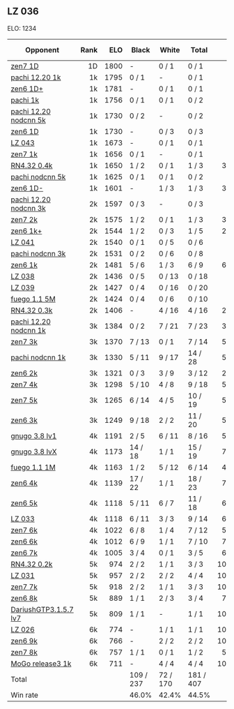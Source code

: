## LZ 036 ##

ELO: 1234

Opponent | Rank | ELO | Black | White | Total | Win rate
---------|-----:|----:|-------|-------|-------|-------:
[zen7 1D](zen7%201D.md) | 1D | 1800 | - | 0 / 1 | 0 / 1 | 0.0%
[pachi 12.20 1k](pachi%2012.20%201k.md) | 1k | 1795 | 0 / 1 | - | 0 / 1 | 0.0%
[zen6 1D+](zen6%201D+.md) | 1k | 1781 | - | 0 / 1 | 0 / 1 | 0.0%
[pachi 1k](pachi%201k.md) | 1k | 1756 | 0 / 1 | 0 / 1 | 0 / 2 | 0.0%
[pachi 12.20 nodcnn 5k](pachi%2012.20%20nodcnn%205k.md) | 1k | 1730 | 0 / 2 | - | 0 / 2 | 0.0%
[zen6 1D](zen6%201D.md) | 1k | 1730 | - | 0 / 3 | 0 / 3 | 0.0%
[LZ 043](LZ%20043.md) | 1k | 1673 | - | 0 / 1 | 0 / 1 | 0.0%
[zen7 1k](zen7%201k.md) | 1k | 1656 | 0 / 1 | - | 0 / 1 | 0.0%
[RN4.32 0.4k](RN4.32%200.4k.md) | 1k | 1650 | 1 / 2 | 0 / 1 | 1 / 3 | 33.3%
[pachi nodcnn 5k](pachi%20nodcnn%205k.md) | 1k | 1625 | 0 / 1 | 0 / 1 | 0 / 2 | 0.0%
[zen6 1D-](zen6%201D-.md) | 1k | 1601 | - | 1 / 3 | 1 / 3 | 33.3%
[pachi 12.20 nodcnn 3k](pachi%2012.20%20nodcnn%203k.md) | 2k | 1597 | 0 / 3 | - | 0 / 3 | 0.0%
[zen7 2k](zen7%202k.md) | 2k | 1575 | 1 / 2 | 0 / 1 | 1 / 3 | 33.3%
[zen6 1k+](zen6%201k+.md) | 2k | 1544 | 1 / 2 | 0 / 3 | 1 / 5 | 20.0%
[LZ 041](LZ%20041.md) | 2k | 1540 | 0 / 1 | 0 / 5 | 0 / 6 | 0.0%
[pachi nodcnn 3k](pachi%20nodcnn%203k.md) | 2k | 1531 | 0 / 2 | 0 / 6 | 0 / 8 | 0.0%
[zen6 1k](zen6%201k.md) | 2k | 1481 | 5 / 6 | 1 / 3 | 6 / 9 | 66.7%
[LZ 038](LZ%20038.md) | 2k | 1436 | 0 / 5 | 0 / 13 | 0 / 18 | 0.0%
[LZ 039](LZ%20039.md) | 2k | 1427 | 0 / 4 | 0 / 16 | 0 / 20 | 0.0%
[fuego 1.1 5M](fuego%201.1%205M.md) | 2k | 1424 | 0 / 4 | 0 / 6 | 0 / 10 | 0.0%
[RN4.32 0.3k](RN4.32%200.3k.md) | 2k | 1406 | - | 4 / 16 | 4 / 16 | 25.0%
[pachi 12.20 nodcnn 1k](pachi%2012.20%20nodcnn%201k.md) | 3k | 1384 | 0 / 2 | 7 / 21 | 7 / 23 | 30.4%
[zen7 3k](zen7%203k.md) | 3k | 1370 | 7 / 13 | 0 / 1 | 7 / 14 | 50.0%
[pachi nodcnn 1k](pachi%20nodcnn%201k.md) | 3k | 1330 | 5 / 11 | 9 / 17 | 14 / 28 | 50.0%
[zen6 2k](zen6%202k.md) | 3k | 1321 | 0 / 3 | 3 / 9 | 3 / 12 | 25.0%
[zen7 4k](zen7%204k.md) | 3k | 1298 | 5 / 10 | 4 / 8 | 9 / 18 | 50.0%
[zen7 5k](zen7%205k.md) | 3k | 1265 | 6 / 14 | 4 / 5 | 10 / 19 | 52.6%
[zen6 3k](zen6%203k.md) | 3k | 1249 | 9 / 18 | 2 / 2 | 11 / 20 | 55.0%
[gnugo 3.8 lv1](gnugo%203.8%20lv1.md) | 4k | 1191 | 2 / 5 | 6 / 11 | 8 / 16 | 50.0%
[gnugo 3.8 lvX](gnugo%203.8%20lvX.md) | 4k | 1173 | 14 / 18 | 1 / 1 | 15 / 19 | 78.9%
[fuego 1.1 1M](fuego%201.1%201M.md) | 4k | 1163 | 1 / 2 | 5 / 12 | 6 / 14 | 42.9%
[zen6 4k](zen6%204k.md) | 4k | 1139 | 17 / 22 | 1 / 1 | 18 / 23 | 78.3%
[zen6 5k](zen6%205k.md) | 4k | 1118 | 5 / 11 | 6 / 7 | 11 / 18 | 61.1%
[LZ 033](LZ%20033.md) | 4k | 1118 | 6 / 11 | 3 / 3 | 9 / 14 | 64.3%
[zen7 6k](zen7%206k.md) | 4k | 1022 | 6 / 8 | 1 / 4 | 7 / 12 | 58.3%
[zen6 6k](zen6%206k.md) | 4k | 1012 | 6 / 9 | 1 / 1 | 7 / 10 | 70.0%
[zen6 7k](zen6%207k.md) | 4k | 1005 | 3 / 4 | 0 / 1 | 3 / 5 | 60.0%
[RN4.32 0.2k](RN4.32%200.2k.md) | 5k | 974 | 2 / 2 | 1 / 1 | 3 / 3 | 100.0%
[LZ 031](LZ%20031.md) | 5k | 957 | 2 / 2 | 2 / 2 | 4 / 4 | 100.0%
[zen7 7k](zen7%207k.md) | 5k | 918 | 2 / 2 | 1 / 1 | 3 / 3 | 100.0%
[zen6 8k](zen6%208k.md) | 5k | 889 | 1 / 1 | 2 / 3 | 3 / 4 | 75.0%
[DariushGTP3.1.5.7 lv7](DariushGTP3.1.5.7%20lv7.md) | 5k | 809 | 1 / 1 | - | 1 / 1 | 100.0%
[LZ 026](LZ%20026.md) | 6k | 774 | - | 1 / 1 | 1 / 1 | 100.0%
[zen6 9k](zen6%209k.md) | 6k | 766 | - | 2 / 2 | 2 / 2 | 100.0%
[zen7 8k](zen7%208k.md) | 6k | 757 | 1 / 1 | 0 / 1 | 1 / 2 | 50.0%
[MoGo release3 1k](MoGo%20release3%201k.md) | 6k | 711 | - | 4 / 4 | 4 / 4 | 100.0%
Total | | | 109 / 237 | 72 / 170 | 181 / 407 | 
Win rate| | | 46.0% | 42.4% | 44.5% | 
